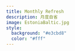 ```yaml
---
title: Monthly Refresh
description: 月度自省
image: EstoniaBaltic.jpg
style:
  background: "#e3cbd8"
  color: "#fff"
---
```

